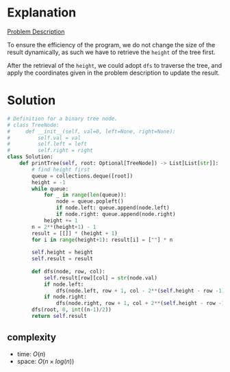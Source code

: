 # Explanation

[Problem Description](https://leetcode.com/problems/print-binary-tree/)

To ensure the efficiency of the program, we do not change the size of the result dynamically, as such we have to retrieve the `height` of the tree first.

After the retrieval of the `height`, we could adopt `dfs` to traverse the tree, and apply the coordinates given in the problem description to update the result.

# Solution

```python
# Definition for a binary tree node.
# class TreeNode:
#     def __init__(self, val=0, left=None, right=None):
#         self.val = val
#         self.left = left
#         self.right = right
class Solution:
    def printTree(self, root: Optional[TreeNode]) -> List[List[str]]:
        # find height first
        queue = collections.deque([root])
        height = -1
        while queue:
            for _ in range(len(queue)):
                node = queue.popleft()
                if node.left: queue.append(node.left)
                if node.right: queue.append(node.right)
            height += 1
        n = 2**(height+1) - 1
        result = [[]] * (height + 1)
        for i in range(height+1): result[i] = [""] * n
        
        self.height = height
        self.result = result
        
        def dfs(node, row, col):
            self.result[row][col] = str(node.val)
            if node.left: 
                dfs(node.left, row + 1, col - 2**(self.height - row -1))
            if node.right: 
                dfs(node.right, row + 1, col + 2**(self.height - row -1))
        dfs(root, 0, int((n-1)/2))
        return self.result
```

## complexity

- time: $O(n)$
- space: $O(n\times log(n))$
